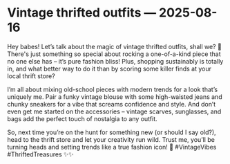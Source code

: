 # Vintage thrifted outfits — 2025-08-16

Hey babes! Let’s talk about the magic of vintage thrifted outfits, shall we? 🌟 There's just something so special about rocking a one-of-a-kind piece that no one else has – it’s pure fashion bliss! Plus, shopping sustainably is totally in, and what better way to do it than by scoring some killer finds at your local thrift store?

I’m all about mixing old-school pieces with modern trends for a look that’s uniquely me. Pair a funky vintage blouse with some high-waisted jeans and chunky sneakers for a vibe that screams confidence and style. And don’t even get me started on the accessories – vintage scarves, sunglasses, and bags add the perfect touch of nostalgia to any outfit.

So, next time you’re on the hunt for something new (or should I say old?), head to the thrift store and let your creativity run wild. Trust me, you’ll be turning heads and setting trends like a true fashion icon! 💃 #VintageVibes #ThriftedTreasures ✨✨